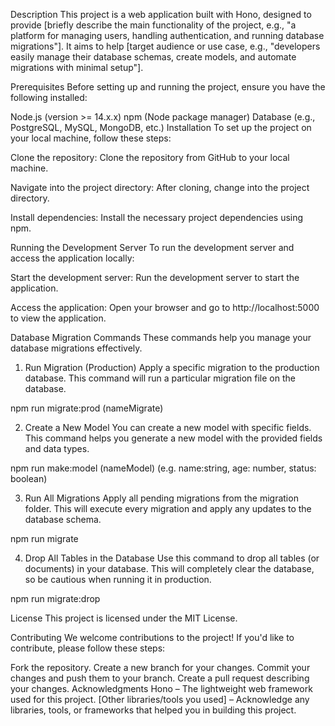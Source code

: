 Description
This project is a web application built with Hono, designed to provide [briefly describe the main functionality of the project, e.g., "a platform for managing users, handling authentication, and running database migrations"]. It aims to help [target audience or use case, e.g., "developers easily manage their database schemas, create models, and automate migrations with minimal setup"].

Prerequisites
Before setting up and running the project, ensure you have the following installed:

Node.js (version >= 14.x.x)
npm (Node package manager)
Database (e.g., PostgreSQL, MySQL, MongoDB, etc.)
Installation
To set up the project on your local machine, follow these steps:

Clone the repository: Clone the repository from GitHub to your local machine.

Navigate into the project directory: After cloning, change into the project directory.

Install dependencies: Install the necessary project dependencies using npm.

Running the Development Server
To run the development server and access the application locally:

Start the development server: Run the development server to start the application.

Access the application: Open your browser and go to http://localhost:5000 to view the application.

Database Migration Commands
These commands help you manage your database migrations effectively.

1. Run Migration (Production)
Apply a specific migration to the production database. This command will run a particular migration file on the database.

npm run migrate:prod (nameMigrate)

2. Create a New Model
You can create a new model with specific fields. This command helps you generate a new model with the provided fields and data types.

npm run make:model (nameModel) (e.g. name:string, age: number, status: boolean)


3. Run All Migrations
Apply all pending migrations from the migration folder. This will execute every migration and apply any updates to the database schema.

npm run migrate

4. Drop All Tables in the Database
Use this command to drop all tables (or documents) in your database. This will completely clear the database, so be cautious when running it in production.

npm run migrate:drop

License
This project is licensed under the MIT License.

Contributing
We welcome contributions to the project! If you'd like to contribute, please follow these steps:

Fork the repository.
Create a new branch for your changes.
Commit your changes and push them to your branch.
Create a pull request describing your changes.
Acknowledgments
Hono – The lightweight web framework used for this project.
[Other libraries/tools you used] – Acknowledge any libraries, tools, or frameworks that helped you in building this project.
